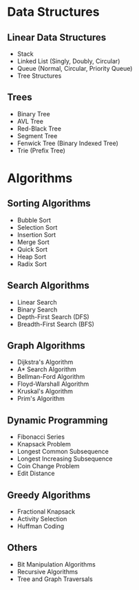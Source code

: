 # Data Structures

## Linear Data Structures
- Stack
- Linked List (Singly, Doubly, Circular)
- Queue (Normal, Circular, Priority Queue)
- Tree Structures

## Trees
- Binary Tree
- AVL Tree
- Red-Black Tree
- Segment Tree
- Fenwick Tree (Binary Indexed Tree)
- Trie (Prefix Tree)

# Algorithms

## Sorting Algorithms
- Bubble Sort
- Selection Sort
- Insertion Sort
- Merge Sort
- Quick Sort
- Heap Sort
- Radix Sort
   
## Search Algorithms
- Linear Search
- Binary Search
- Depth-First Search (DFS)
- Breadth-First Search (BFS)

## Graph Algorithms
- Dijkstra's Algorithm
- A* Search Algorithm
- Bellman-Ford Algorithm
- Floyd-Warshall Algorithm
- Kruskal's Algorithm
- Prim's Algorithm

## Dynamic Programming
- Fibonacci Series
- Knapsack Problem
- Longest Common Subsequence
- Longest Increasing Subsequence
- Coin Change Problem
- Edit Distance

## Greedy Algorithms
- Fractional Knapsack
- Activity Selection
- Huffman Coding

## Others
- Bit Manipulation Algorithms
- Recursive Algorithms
- Tree and Graph Traversals
